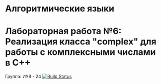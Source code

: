 # Алгоритмические языки
# Лабораторная работа №6: Реализация класса "complex" для работы с комплексными числами в C++
Группа: ИУ8 - 24
[![Build Status](https://travis-ci.org/alexshapran-as/Laboratory-work-6-sem2.svg?branch=master)](https://travis-ci.org/alexshapran-as/Laboratory-work-6-sem2)



